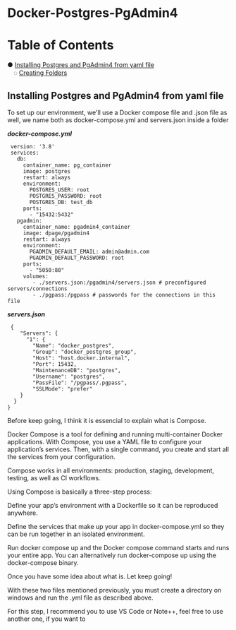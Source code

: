 # Docker-Postgres-PgAdmin4

# Table of Contents

● [Installing Postgres and PgAdmin4 from yaml file](#installingpostgres)<br/>
&emsp;◌ [Creating Folders](#creatingfolders)<br/>
<!-- 
● [Installing Docker Ubuntu on Windows](#installingubuntu)<br/>
&emsp;◌ [Pull a Base Image](#pullubuntuimage)<br/>
&emsp;◌ [Create a New Linux Container](#creatinganewlinux)<br/>

## Installing Docker Ubuntu on Windows <a name="installingubuntu"></a>

### Pull a Base Image <a name="pullubuntuimage"></a>

Before creating a Linux container, you need to pull a base image from Docker’s repository. Open a PowerShell or command prompt and use the following command to pull the latest Ubuntu base image from the repository:

**_docker pull ubuntu_**

<img src="https://user-images.githubusercontent.com/69978184/146469360-95744a7c-6795-4005-a1cd-f27981eacbd2.png" width="600" height="400"/>

If you wanna remove the image just check the Image ID with docker images, and then remove it by executing the command "docker rmi <your-image-id>"</a>

**_docker rmi <your-image-id>_**

<img src="https://user-images.githubusercontent.com/69978184/146469898-142e11eb-a0b9-4cd3-810f-9aa4741cf4fa.png" width="600" height="400"/>

<img src="https://user-images.githubusercontent.com/69978184/146470340-02a0dabc-2cdf-434f-b959-57e44d60f9ab.png" width="600" height="400"/>

Using the above command will pull the latest available version of Ubuntu from the repository. If you want to pull a specific version of Ubuntu, use a tag as shown here:

**_docker pull ubuntu:18.04_**
 
<img src="https://user-images.githubusercontent.com/69978184/146472583-763510dd-3a9a-42ce-96a7-b59db6455a90.png" width="600" height="400"/>

If you want to search the repository for Ubuntu images, use search as shown below:

**_docker search ubuntu_**

To list the available images on the local computer, including information about image size, image ID, and tags:

**_docker images_**

### Create a New Linux Container <a name="creatinganewlinux"></a>

To create a new Linux container, we need the ID of the base image and the docker run command. In the command below, I’ve used the image ID for the latest version of Ubuntu in my local repository, and the bash terminal will launch once the container has started:
 
docker run -i -t cd6d8154f1e1 /bin/bash

<img src="https://user-images.githubusercontent.com/69978184/146474096-8962ea54-4629-42c8-aa0c-97edefcac4d0.png" width="600" height="400"/>

The -i and -t parameters allow the bash process to start in the container, attaches the console to the process’s standard input, output, and standard error, and allocates a pseudo-tty text-only console. Once the container has been created, you’ll be presented with a bash prompt. Type hostname and press ENTER to see the container’s Linux hostname. You can stop the container at any time by typing exit and pressing ENTER. Exiting a container stops it from running.
-->

## Installing Postgres and PgAdmin4 from yaml file <a name="installingpostgres"></a>

To set up our environment, we'll use a Docker compose file and .json file as well, we name both as docker-compose.yml and servers.json inside a folder

**_docker-compose.yml_**

     version: '3.8'
     services:
       db:
         container_name: pg_container
         image: postgres
         restart: always
         environment:
           POSTGRES_USER: root
           POSTGRES_PASSWORD: root
           POSTGRES_DB: test_db
         ports:
           - "15432:5432"
       pgadmin:
         container_name: pgadmin4_container
         image: dpage/pgadmin4
         restart: always
         environment:
           PGADMIN_DEFAULT_EMAIL: admin@admin.com
           PGADMIN_DEFAULT_PASSWORD: root
         ports:
           - "5050:80"
         volumes:
            - ./servers.json:/pgadmin4/servers.json # preconfigured servers/connections
            - ./pgpass:/pgpass # passwords for the connections in this file

**_servers.json_**
 
     {
        "Servers": {
          "1": {
            "Name": "docker_postgres",
            "Group": "docker_postgres_group",
            "Host": "host.docker.internal",
            "Port": 15432,
            "MaintenanceDB": "postgres",
            "Username": "postgres",
            "PassFile": "/pgpass/.pgpass",
            "SSLMode": "prefer"
        }
      }
    }

Before keep going, I think it is essencial to explain what is Compose.

Docker Compose is a tool for defining and running multi-container Docker applications. With Compose, you use a YAML file to configure your application’s services. Then, with a single command, you create and start all the services from your configuration. 

Compose works in all environments: production, staging, development, testing, as well as CI workflows.

Using Compose is basically a three-step process:

Define your app’s environment with a Dockerfile so it can be reproduced anywhere.

Define the services that make up your app in docker-compose.yml so they can be run together in an isolated environment.

Run docker compose up and the Docker compose command starts and runs your entire app. You can alternatively run docker-compose up using the docker-compose binary.

Once you have some idea about what is. Let keep going!

With these two files mentioned previously, you must create a directory on windows and run the .yml file as described above.

For this step, I recommend you to use VS Code or Note++, feel free to use another one, if you want to

<!-- https://petri.com/docker-for-windows-create-a-linux-container-on-windows-10
https://stackoverflow.com/questions/69293137/how-do-i-connect-to-host-docker-internal-postgres-instance
-->
